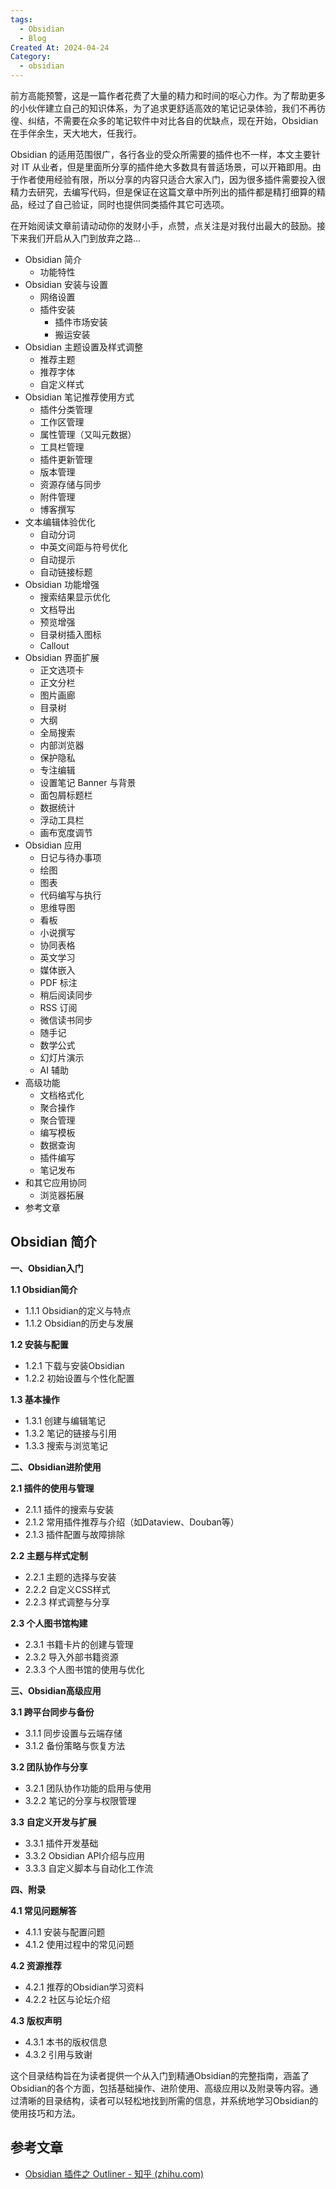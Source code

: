 ```yaml
---
tags:
  - Obsidian
  - Blog
Created At: 2024-04-24
Category:
  - obsidian
---
```


前方高能预警，这是一篇作者花费了大量的精力和时间的呕心力作。为了帮助更多的小伙伴建立自己的知识体系，为了追求更舒适高效的笔记记录体验，我们不再彷徨、纠结，不需要在众多的笔记软件中对比各自的优缺点，现在开始，Obsidian 在手伴余生，天大地大，任我行。

Obsidian 的适用范围很广，各行各业的受众所需要的插件也不一样，本文主要针对 IT 从业者，但是里面所分享的插件绝大多数具有普适场景，可以开箱即用。由于作者使用经验有限，所以分享的内容只适合大家入门，因为很多插件需要投入很精力去研究，去编写代码，但是保证在这篇文章中所列出的插件都是精打细算的精品，经过了自己验证，同时也提供同类插件其它可选项。

在开始阅读文章前请动动你的发财小手，点赞，点关注是对我付出最大的鼓励。接下来我们开启从入门到放弃之路...

- Obsidian 简介
	- 功能特性
- Obsidian 安装与设置
	- 网络设置
	- 插件安装
		- 插件市场安装
		- 搬运安装
- Obsidian 主题设置及样式调整
	- 推荐主题
	- 推荐字体
	- 自定义样式
- Obsidian 笔记推荐使用方式
	- 插件分类管理
	- 工作区管理
	- 属性管理（又叫元数据）
	- 工具栏管理
	- 插件更新管理
	- 版本管理
	- 资源存储与同步
	- 附件管理
	- 博客撰写
- 文本编辑体验优化
	- 自动分词
	- 中英文间距与符号优化
	- 自动提示
	- 自动链接标题
- Obsidian 功能增强
	- 搜索结果显示优化
	- 文档导出
	- 预览增强
	- 目录树插入图标
	- Callout
- Obsidian 界面扩展
	- 正文选项卡
	- 正文分栏
	- 图片画廊
	- 目录树
	- 大纲
	- 全局搜索
	- 内部浏览器
	- 保护隐私
	- 专注编辑
	- 设置笔记 Banner 与背景
	- 面包屑标题栏
	- 数据统计
	- 浮动工具栏
	- 画布宽度调节
- Obsidian 应用
	- 日记与待办事项
	- 绘图
	- 图表
	- 代码编写与执行
	- 思维导图
	- 看板
	- 小说撰写
	- 协同表格
	- 英文学习
	- 媒体嵌入
	- PDF 标注
	- 稍后阅读同步
	- RSS 订阅
	- 微信读书同步
	- 随手记
	- 数学公式
	- 幻灯片演示
	- AI 辅助
- 高级功能
	- 文档格式化
	- 聚合操作
	- 聚合管理
	- 编写模板
	- 数据查询
	- 插件编写
	- 笔记发布
- 和其它应用协同
	- 浏览器拓展
- 参考文章

## Obsidian 简介

**一、Obsidian入门**

**1.1 Obsidian简介**

- 1.1.1 Obsidian的定义与特点
- 1.1.2 Obsidian的历史与发展

**1.2 安装与配置**

- 1.2.1 下载与安装Obsidian
- 1.2.2 初始设置与个性化配置

**1.3 基本操作**

- 1.3.1 创建与编辑笔记
- 1.3.2 笔记的链接与引用
- 1.3.3 搜索与浏览笔记

**二、Obsidian进阶使用**

**2.1 插件的使用与管理**

- 2.1.1 插件的搜索与安装
- 2.1.2 常用插件推荐与介绍（如Dataview、Douban等）
- 2.1.3 插件配置与故障排除

**2.2 主题与样式定制**

- 2.2.1 主题的选择与安装
- 2.2.2 自定义CSS样式
- 2.2.3 样式调整与分享

**2.3 个人图书馆构建**

- 2.3.1 书籍卡片的创建与管理
- 2.3.2 导入外部书籍资源
- 2.3.3 个人图书馆的使用与优化

**三、Obsidian高级应用**

**3.1 跨平台同步与备份**

- 3.1.1 同步设置与云端存储
- 3.1.2 备份策略与恢复方法

**3.2 团队协作与分享**

- 3.2.1 团队协作功能的启用与使用
- 3.2.2 笔记的分享与权限管理

**3.3 自定义开发与扩展**

- 3.3.1 插件开发基础
- 3.3.2 Obsidian API介绍与应用
- 3.3.3 自定义脚本与自动化工作流

**四、附录**

**4.1 常见问题解答**

- 4.1.1 安装与配置问题
- 4.1.2 使用过程中的常见问题

**4.2 资源推荐**

- 4.2.1 推荐的Obsidian学习资料
- 4.2.2 社区与论坛介绍

**4.3 版权声明**

- 4.3.1 本书的版权信息
- 4.3.2 引用与致谢

这个目录结构旨在为读者提供一个从入门到精通Obsidian的完整指南，涵盖了Obsidian的各个方面，包括基础操作、进阶使用、高级应用以及附录等内容。通过清晰的目录结构，读者可以轻松地找到所需的信息，并系统地学习Obsidian的使用技巧和方法。
## 参考文章

- [Obsidian 插件之 Outliner - 知乎 (zhihu.com)](https://zhuanlan.zhihu.com/p/360528418)

